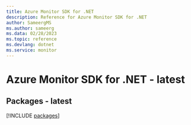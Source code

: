 ```yaml
---
title: Azure Monitor SDK for .NET
description: Reference for Azure Monitor SDK for .NET
author: SameergMS
ms.author: sameerg
ms.data: 02/28/2023
ms.topic: reference
ms.devlang: dotnet
ms.service: monitor
---
```

# Azure Monitor SDK for .NET - latest
## Packages - latest
[!INCLUDE [packages](monitor-index.md)]